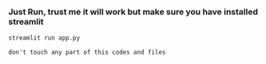 ### Just Run, trust me it will work but make sure you have installed streamlit
```sh
streamlit run app.py
```
```
don't touch any part of this codes and files 
```

